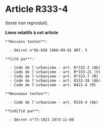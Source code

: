 # Article R333-4

(texte non reproduit).

**Liens relatifs à cet article**

	**Anciens textes**:

	  - Décret n°66-658 1966-09-01 ART. 5

	**Cité par**:

	  - Code de l'urbanisme - art. R*332-3 (Ab)
	  - Code de l'urbanisme - art. R*333-21 (V)
	  - Code de l'urbanisme - art. R*333-7 (M)
	  - Code de l'urbanisme - art. R332-28 (Ab)
	  - Code de l'urbanisme - art. R421-4 (M)

	**Nouveaux textes**:

	  - Code de l'urbanisme - art. R335-4 (Ab)

	**Codifié par**:

	  - Décret n°73-1023 1973-11-08
